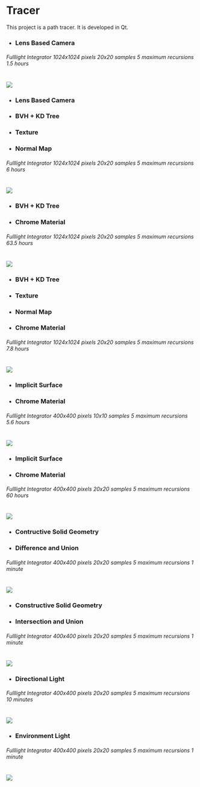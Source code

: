# Tracer
This project is a path tracer. It is developed in Qt.

* ### Lens Based Camera 
###### Fulllight Integrator 1024x1024 pixels 20x20 samples 5 maximum recursions 1.5 hours

![](1_1024_20_5_1.5h.png)
=====

* ### Lens Based Camera 
* ### BVH + KD Tree
* ### Texture
* ### Normal Map
###### Fulllight Integrator 1024x1024 pixels 20x20 samples 5 maximum recursions 6 hours

![](2_1024_20_5_6h.png)
=====

* ### BVH + KD Tree
* ### Chrome Material
###### Fulllight Integrator 1024x1024 pixels 20x20 samples 5 maximum recursions 63.5 hours

![](3_1024_20_5_63.5h.png)
=====

* ### BVH + KD Tree
* ### Texture 
* ### Normal Map
* ### Chrome Material
###### Fulllight Integrator 1024x1024 pixels 20x20 samples 5 maximum recursions 7.8 hours

![](4_1024_20_5_7.8h.png)
=====

* ### Implicit Surface
* ### Chrome Material
###### Fulllight Integrator 400x400 pixels 10x10 samples 5 maximum recursions 5.6 hours

![](5_400_10_5_5.6h.png)
=====

* ### Implicit Surface
* ### Chrome Material
###### Fulllight Integrator 400x400 pixels 20x20 samples 5 maximum recursions 60 hours

![](5_400_20_5_60h.png)
=====

* ### Contructive Solid Geometry
* ### Difference and Union
###### Fulllight Integrator 400x400 pixels 20x20 samples 5 maximum recursions 1 minute

![](CSG_difference_union.png)
=====

* ### Constructive Solid Geometry
* ### Intersection and Union
###### Fulllight Integrator 400x400 pixels 20x20 samples 5 maximum recursions 1 minute

![](CSG_intersection_union.png)
=====

* ### Directional Light
###### Fulllight Integrator 400x400 pixels 20x20 samples 5 maximum recursions 10 minutes

![](DirectionalLight.png)
=====

* ### Environment Light
###### Fulllight Integrator 400x400 pixels 20x20 samples 5 maximum recursions 1 minute

![](EnvironmentLight.png)
=====